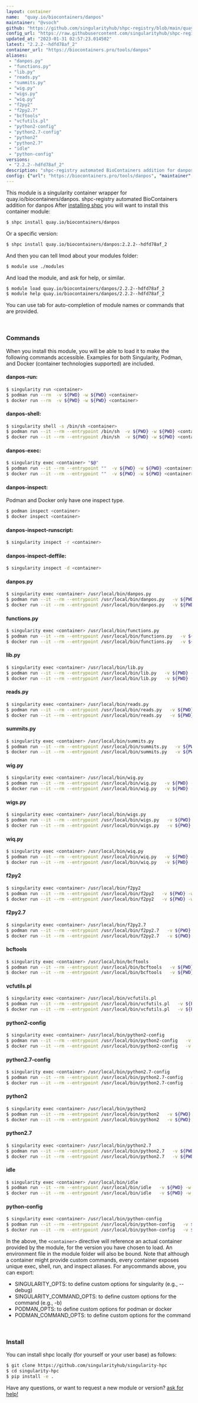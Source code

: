 ```yaml
---
layout: container
name:  "quay.io/biocontainers/danpos"
maintainer: "@vsoch"
github: "https://github.com/singularityhub/shpc-registry/blob/main/quay.io/biocontainers/danpos/container.yaml"
config_url: "https://raw.githubusercontent.com/singularityhub/shpc-registry/main/quay.io/biocontainers/danpos/container.yaml"
updated_at: "2023-01-31 02:57:23.014502"
latest: "2.2.2--hdfd78af_2"
container_url: "https://biocontainers.pro/tools/danpos"
aliases:
 - "danpos.py"
 - "functions.py"
 - "lib.py"
 - "reads.py"
 - "summits.py"
 - "wig.py"
 - "wigs.py"
 - "wiq.py"
 - "f2py2"
 - "f2py2.7"
 - "bcftools"
 - "vcfutils.pl"
 - "python2-config"
 - "python2.7-config"
 - "python2"
 - "python2.7"
 - "idle"
 - "python-config"
versions:
 - "2.2.2--hdfd78af_2"
description: "shpc-registry automated BioContainers addition for danpos"
config: {"url": "https://biocontainers.pro/tools/danpos", "maintainer": "@vsoch", "description": "shpc-registry automated BioContainers addition for danpos", "latest": {"2.2.2--hdfd78af_2": "sha256:b618af123e54b5df4f0b6f4ef61bcdb64e816c583fd28d6c61404081f24237e0"}, "tags": {"2.2.2--hdfd78af_2": "sha256:b618af123e54b5df4f0b6f4ef61bcdb64e816c583fd28d6c61404081f24237e0"}, "docker": "quay.io/biocontainers/danpos", "aliases": {"danpos.py": "/usr/local/bin/danpos.py", "functions.py": "/usr/local/bin/functions.py", "lib.py": "/usr/local/bin/lib.py", "reads.py": "/usr/local/bin/reads.py", "summits.py": "/usr/local/bin/summits.py", "wig.py": "/usr/local/bin/wig.py", "wigs.py": "/usr/local/bin/wigs.py", "wiq.py": "/usr/local/bin/wiq.py", "f2py2": "/usr/local/bin/f2py2", "f2py2.7": "/usr/local/bin/f2py2.7", "bcftools": "/usr/local/bin/bcftools", "vcfutils.pl": "/usr/local/bin/vcfutils.pl", "python2-config": "/usr/local/bin/python2-config", "python2.7-config": "/usr/local/bin/python2.7-config", "python2": "/usr/local/bin/python2", "python2.7": "/usr/local/bin/python2.7", "idle": "/usr/local/bin/idle", "python-config": "/usr/local/bin/python-config"}}
---
```


This module is a singularity container wrapper for quay.io/biocontainers/danpos.
shpc-registry automated BioContainers addition for danpos
After [installing shpc](#install) you will want to install this container module:


```bash
$ shpc install quay.io/biocontainers/danpos
```

Or a specific version:

```bash
$ shpc install quay.io/biocontainers/danpos:2.2.2--hdfd78af_2
```

And then you can tell lmod about your modules folder:

```bash
$ module use ./modules
```

And load the module, and ask for help, or similar.

```bash
$ module load quay.io/biocontainers/danpos/2.2.2--hdfd78af_2
$ module help quay.io/biocontainers/danpos/2.2.2--hdfd78af_2
```

You can use tab for auto-completion of module names or commands that are provided.

<br>

### Commands

When you install this module, you will be able to load it to make the following commands accessible.
Examples for both Singularity, Podman, and Docker (container technologies supported) are included.

#### danpos-run:

```bash
$ singularity run <container>
$ podman run --rm  -v ${PWD} -w ${PWD} <container>
$ docker run --rm  -v ${PWD} -w ${PWD} <container>
```

#### danpos-shell:

```bash
$ singularity shell -s /bin/sh <container>
$ podman run --it --rm --entrypoint /bin/sh  -v ${PWD} -w ${PWD} <container>
$ docker run --it --rm --entrypoint /bin/sh  -v ${PWD} -w ${PWD} <container>
```

#### danpos-exec:

```bash
$ singularity exec <container> "$@"
$ podman run --it --rm --entrypoint ""  -v ${PWD} -w ${PWD} <container> "$@"
$ docker run --it --rm --entrypoint ""  -v ${PWD} -w ${PWD} <container> "$@"
```

#### danpos-inspect:

Podman and Docker only have one inspect type.

```bash
$ podman inspect <container>
$ docker inspect <container>
```

#### danpos-inspect-runscript:

```bash
$ singularity inspect -r <container>
```

#### danpos-inspect-deffile:

```bash
$ singularity inspect -d <container>
```


#### danpos.py

```bash
$ singularity exec <container> /usr/local/bin/danpos.py
$ podman run --it --rm --entrypoint /usr/local/bin/danpos.py   -v ${PWD} -w ${PWD} <container> -c " $@"
$ docker run --it --rm --entrypoint /usr/local/bin/danpos.py   -v ${PWD} -w ${PWD} <container> -c " $@"
```


#### functions.py

```bash
$ singularity exec <container> /usr/local/bin/functions.py
$ podman run --it --rm --entrypoint /usr/local/bin/functions.py   -v ${PWD} -w ${PWD} <container> -c " $@"
$ docker run --it --rm --entrypoint /usr/local/bin/functions.py   -v ${PWD} -w ${PWD} <container> -c " $@"
```


#### lib.py

```bash
$ singularity exec <container> /usr/local/bin/lib.py
$ podman run --it --rm --entrypoint /usr/local/bin/lib.py   -v ${PWD} -w ${PWD} <container> -c " $@"
$ docker run --it --rm --entrypoint /usr/local/bin/lib.py   -v ${PWD} -w ${PWD} <container> -c " $@"
```


#### reads.py

```bash
$ singularity exec <container> /usr/local/bin/reads.py
$ podman run --it --rm --entrypoint /usr/local/bin/reads.py   -v ${PWD} -w ${PWD} <container> -c " $@"
$ docker run --it --rm --entrypoint /usr/local/bin/reads.py   -v ${PWD} -w ${PWD} <container> -c " $@"
```


#### summits.py

```bash
$ singularity exec <container> /usr/local/bin/summits.py
$ podman run --it --rm --entrypoint /usr/local/bin/summits.py   -v ${PWD} -w ${PWD} <container> -c " $@"
$ docker run --it --rm --entrypoint /usr/local/bin/summits.py   -v ${PWD} -w ${PWD} <container> -c " $@"
```


#### wig.py

```bash
$ singularity exec <container> /usr/local/bin/wig.py
$ podman run --it --rm --entrypoint /usr/local/bin/wig.py   -v ${PWD} -w ${PWD} <container> -c " $@"
$ docker run --it --rm --entrypoint /usr/local/bin/wig.py   -v ${PWD} -w ${PWD} <container> -c " $@"
```


#### wigs.py

```bash
$ singularity exec <container> /usr/local/bin/wigs.py
$ podman run --it --rm --entrypoint /usr/local/bin/wigs.py   -v ${PWD} -w ${PWD} <container> -c " $@"
$ docker run --it --rm --entrypoint /usr/local/bin/wigs.py   -v ${PWD} -w ${PWD} <container> -c " $@"
```


#### wiq.py

```bash
$ singularity exec <container> /usr/local/bin/wiq.py
$ podman run --it --rm --entrypoint /usr/local/bin/wiq.py   -v ${PWD} -w ${PWD} <container> -c " $@"
$ docker run --it --rm --entrypoint /usr/local/bin/wiq.py   -v ${PWD} -w ${PWD} <container> -c " $@"
```


#### f2py2

```bash
$ singularity exec <container> /usr/local/bin/f2py2
$ podman run --it --rm --entrypoint /usr/local/bin/f2py2   -v ${PWD} -w ${PWD} <container> -c " $@"
$ docker run --it --rm --entrypoint /usr/local/bin/f2py2   -v ${PWD} -w ${PWD} <container> -c " $@"
```


#### f2py2.7

```bash
$ singularity exec <container> /usr/local/bin/f2py2.7
$ podman run --it --rm --entrypoint /usr/local/bin/f2py2.7   -v ${PWD} -w ${PWD} <container> -c " $@"
$ docker run --it --rm --entrypoint /usr/local/bin/f2py2.7   -v ${PWD} -w ${PWD} <container> -c " $@"
```


#### bcftools

```bash
$ singularity exec <container> /usr/local/bin/bcftools
$ podman run --it --rm --entrypoint /usr/local/bin/bcftools   -v ${PWD} -w ${PWD} <container> -c " $@"
$ docker run --it --rm --entrypoint /usr/local/bin/bcftools   -v ${PWD} -w ${PWD} <container> -c " $@"
```


#### vcfutils.pl

```bash
$ singularity exec <container> /usr/local/bin/vcfutils.pl
$ podman run --it --rm --entrypoint /usr/local/bin/vcfutils.pl   -v ${PWD} -w ${PWD} <container> -c " $@"
$ docker run --it --rm --entrypoint /usr/local/bin/vcfutils.pl   -v ${PWD} -w ${PWD} <container> -c " $@"
```


#### python2-config

```bash
$ singularity exec <container> /usr/local/bin/python2-config
$ podman run --it --rm --entrypoint /usr/local/bin/python2-config   -v ${PWD} -w ${PWD} <container> -c " $@"
$ docker run --it --rm --entrypoint /usr/local/bin/python2-config   -v ${PWD} -w ${PWD} <container> -c " $@"
```


#### python2.7-config

```bash
$ singularity exec <container> /usr/local/bin/python2.7-config
$ podman run --it --rm --entrypoint /usr/local/bin/python2.7-config   -v ${PWD} -w ${PWD} <container> -c " $@"
$ docker run --it --rm --entrypoint /usr/local/bin/python2.7-config   -v ${PWD} -w ${PWD} <container> -c " $@"
```


#### python2

```bash
$ singularity exec <container> /usr/local/bin/python2
$ podman run --it --rm --entrypoint /usr/local/bin/python2   -v ${PWD} -w ${PWD} <container> -c " $@"
$ docker run --it --rm --entrypoint /usr/local/bin/python2   -v ${PWD} -w ${PWD} <container> -c " $@"
```


#### python2.7

```bash
$ singularity exec <container> /usr/local/bin/python2.7
$ podman run --it --rm --entrypoint /usr/local/bin/python2.7   -v ${PWD} -w ${PWD} <container> -c " $@"
$ docker run --it --rm --entrypoint /usr/local/bin/python2.7   -v ${PWD} -w ${PWD} <container> -c " $@"
```


#### idle

```bash
$ singularity exec <container> /usr/local/bin/idle
$ podman run --it --rm --entrypoint /usr/local/bin/idle   -v ${PWD} -w ${PWD} <container> -c " $@"
$ docker run --it --rm --entrypoint /usr/local/bin/idle   -v ${PWD} -w ${PWD} <container> -c " $@"
```


#### python-config

```bash
$ singularity exec <container> /usr/local/bin/python-config
$ podman run --it --rm --entrypoint /usr/local/bin/python-config   -v ${PWD} -w ${PWD} <container> -c " $@"
$ docker run --it --rm --entrypoint /usr/local/bin/python-config   -v ${PWD} -w ${PWD} <container> -c " $@"
```



In the above, the `<container>` directive will reference an actual container provided
by the module, for the version you have chosen to load. An environment file in the
module folder will also be bound. Note that although a container
might provide custom commands, every container exposes unique exec, shell, run, and
inspect aliases. For anycommands above, you can export:

 - SINGULARITY_OPTS: to define custom options for singularity (e.g., --debug)
 - SINGULARITY_COMMAND_OPTS: to define custom options for the command (e.g., -b)
 - PODMAN_OPTS: to define custom options for podman or docker
 - PODMAN_COMMAND_OPTS: to define custom options for the command

<br>

### Install

You can install shpc locally (for yourself or your user base) as follows:

```bash
$ git clone https://github.com/singularityhub/singularity-hpc
$ cd singularity-hpc
$ pip install -e .
```

Have any questions, or want to request a new module or version? [ask for help!](https://github.com/singularityhub/singularity-hpc/issues)